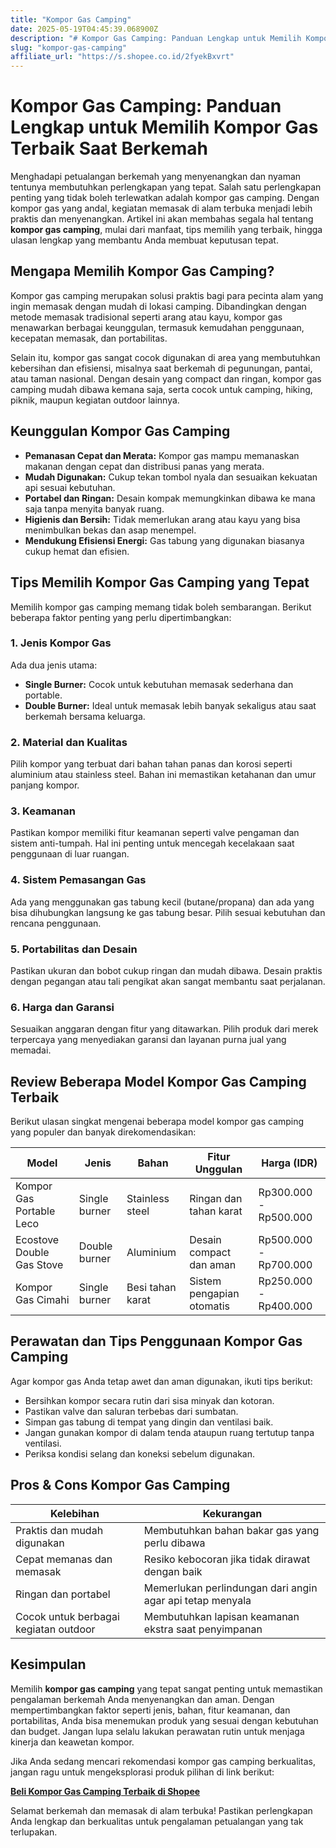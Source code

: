 ```yaml
---
title: "Kompor Gas Camping"
date: 2025-05-19T04:45:39.068900Z
description: "# Kompor Gas Camping: Panduan Lengkap untuk Memilih Kompor Gas Terbaik Saat Berkemah..."
slug: "kompor-gas-camping"
affiliate_url: "https://s.shopee.co.id/2fyekBxvrt"
---
```

# Kompor Gas Camping: Panduan Lengkap untuk Memilih Kompor Gas Terbaik Saat Berkemah

Menghadapi petualangan berkemah yang menyenangkan dan nyaman tentunya membutuhkan perlengkapan yang tepat. Salah satu perlengkapan penting yang tidak boleh terlewatkan adalah kompor gas camping. Dengan kompor gas yang andal, kegiatan memasak di alam terbuka menjadi lebih praktis dan menyenangkan. Artikel ini akan membahas segala hal tentang **kompor gas camping**, mulai dari manfaat, tips memilih yang terbaik, hingga ulasan lengkap yang membantu Anda membuat keputusan tepat. 

## Mengapa Memilih Kompor Gas Camping?

Kompor gas camping merupakan solusi praktis bagi para pecinta alam yang ingin memasak dengan mudah di lokasi camping. Dibandingkan dengan metode memasak tradisional seperti arang atau kayu, kompor gas menawarkan berbagai keunggulan, termasuk kemudahan penggunaan, kecepatan memasak, dan portabilitas.

Selain itu, kompor gas sangat cocok digunakan di area yang membutuhkan kebersihan dan efisiensi, misalnya saat berkemah di pegunungan, pantai, atau taman nasional. Dengan desain yang compact dan ringan, kompor gas camping mudah dibawa kemana saja, serta cocok untuk camping, hiking, piknik, maupun kegiatan outdoor lainnya.

## Keunggulan Kompor Gas Camping

- **Pemanasan Cepat dan Merata:** Kompor gas mampu memanaskan makanan dengan cepat dan distribusi panas yang merata.
- **Mudah Digunakan:** Cukup tekan tombol nyala dan sesuaikan kekuatan api sesuai kebutuhan.
- **Portabel dan Ringan:** Desain kompak memungkinkan dibawa ke mana saja tanpa menyita banyak ruang.
- **Higienis dan Bersih:** Tidak memerlukan arang atau kayu yang bisa menimbulkan bekas dan asap menempel.
- **Mendukung Efisiensi Energi:** Gas tabung yang digunakan biasanya cukup hemat dan efisien.

## Tips Memilih Kompor Gas Camping yang Tepat

Memilih kompor gas camping memang tidak boleh sembarangan. Berikut beberapa faktor penting yang perlu dipertimbangkan:

### 1. Jenis Kompor Gas

Ada dua jenis utama:

- **Single Burner:** Cocok untuk kebutuhan memasak sederhana dan portable.
- **Double Burner:** Ideal untuk memasak lebih banyak sekaligus atau saat berkemah bersama keluarga.

### 2. Material dan Kualitas

Pilih kompor yang terbuat dari bahan tahan panas dan korosi seperti aluminium atau stainless steel. Bahan ini memastikan ketahanan dan umur panjang kompor.

### 3. Keamanan

Pastikan kompor memiliki fitur keamanan seperti valve pengaman dan sistem anti-tumpah. Hal ini penting untuk mencegah kecelakaan saat penggunaan di luar ruangan.

### 4. Sistem Pemasangan Gas

Ada yang menggunakan gas tabung kecil (butane/propana) dan ada yang bisa dihubungkan langsung ke gas tabung besar. Pilih sesuai kebutuhan dan rencana penggunaan.

### 5. Portabilitas dan Desain

Pastikan ukuran dan bobot cukup ringan dan mudah dibawa. Desain praktis dengan pegangan atau tali pengikat akan sangat membantu saat perjalanan.

### 6. Harga dan Garansi

Sesuaikan anggaran dengan fitur yang ditawarkan. Pilih produk dari merek terpercaya yang menyediakan garansi dan layanan purna jual yang memadai.

## Review Beberapa Model Kompor Gas Camping Terbaik

Berikut ulasan singkat mengenai beberapa model kompor gas camping yang populer dan banyak direkomendasikan:

| Model                   | Jenis       | Bahan     | Fitur Unggulan               | Harga (IDR)    |
|--------------------------|--------------|-----------|------------------------------|----------------|
| Kompor Gas Portable Leco| Single burner | Stainless steel | Ringan dan tahan karat      | Rp300.000 - Rp500.000 |
| Ecostove Double Gas Stove | Double burner | Aluminium   | Desain compact dan aman    | Rp500.000 - Rp700.000 |
| Kompor Gas Cimahi       | Single burner | Besi tahan karat | Sistem pengapian otomatis | Rp250.000 - Rp400.000 |

## Perawatan dan Tips Penggunaan Kompor Gas Camping

Agar kompor gas Anda tetap awet dan aman digunakan, ikuti tips berikut:

- Bersihkan kompor secara rutin dari sisa minyak dan kotoran.
- Pastikan valve dan saluran terbebas dari sumbatan.
- Simpan gas tabung di tempat yang dingin dan ventilasi baik.
- Jangan gunakan kompor di dalam tenda ataupun ruang tertutup tanpa ventilasi.
- Periksa kondisi selang dan koneksi sebelum digunakan.

## Pros & Cons Kompor Gas Camping

| Kelebihan                                             | Kekurangan                                            |
|--------------------------------------------------------|-------------------------------------------------------|
| Praktis dan mudah digunakan                          | Membutuhkan bahan bakar gas yang perlu dibawa       |
| Cepat memanas dan memasak                              | Resiko kebocoran jika tidak dirawat dengan baik    |
| Ringan dan portabel                                  | Memerlukan perlindungan dari angin agar api tetap menyala |
| Cocok untuk berbagai kegiatan outdoor                | Membutuhkan lapisan keamanan ekstra saat penyimpanan |

## Kesimpulan

Memilih **kompor gas camping** yang tepat sangat penting untuk memastikan pengalaman berkemah Anda menyenangkan dan aman. Dengan mempertimbangkan faktor seperti jenis, bahan, fitur keamanan, dan portabilitas, Anda bisa menemukan produk yang sesuai dengan kebutuhan dan budget. Jangan lupa selalu lakukan perawatan rutin untuk menjaga kinerja dan keawetan kompor.

Jika Anda sedang mencari rekomendasi kompor gas camping berkualitas, jangan ragu untuk mengeksplorasi produk pilihan di link berikut: 

[**Beli Kompor Gas Camping Terbaik di Shopee**](https://s.shopee.co.id/2fyekBxvrt)

Selamat berkemah dan memasak di alam terbuka! Pastikan perlengkapan Anda lengkap dan berkualitas untuk pengalaman petualangan yang tak terlupakan.